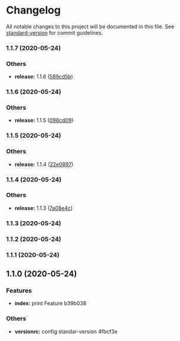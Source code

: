 # Changelog

All notable changes to this project will be documented in this file. See [standard-version](https://github.com/conventional-changelog/standard-version) for commit guidelines.

### 1.1.7 (2020-05-24)


### Others

* **release:** 1.1.6 ([589cd5b](https://github.com/roddyvitali/version/commit/589cd5b7e01c7b45a3e86070fabb86e17e2265d3))

### 1.1.6 (2020-05-24)


### Others

* **release:** 1.1.5 ([098cd09](https://github.com/roddyvitali/version/commit/098cd09b224456e8cfcb3bf29dc3be8941bb2d02))

### 1.1.5 (2020-05-24)


### Others

* **release:** 1.1.4 ([22e0897](https://github.com/roddyvitali/version/commit/22e08970ce9ebd33727801c46aa4b7b6d37b23af))

### 1.1.4 (2020-05-24)


### Others

* **release:** 1.1.3 ([7a08e4c](https://github.com/roddyvitali/version/commit/7a08e4cea678d29f7af6075cb6f5639565e7a3ad))

### 1.1.3 (2020-05-24)

### 1.1.2 (2020-05-24)

### 1.1.1 (2020-05-24)

## 1.1.0 (2020-05-24)


### Features

* **index:** print Feature b39b038


### Others

* **versionrc:** config standar-version 4fbcf3e
